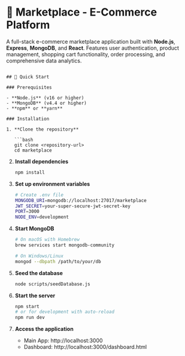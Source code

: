 # 🛒 Marketplace - E-Commerce Platform

A full-stack e-commerce marketplace application built with **Node.js**, **Express**, **MongoDB**, and **React**. Features user authentication, product management, shopping cart functionality, order processing, and comprehensive data analytics.

````

## 🚀 Quick Start

### Prerequisites

- **Node.js** (v16 or higher)
- **MongoDB** (v4.4 or higher)
- **npm** or **yarn**

### Installation

1. **Clone the repository**

   ```bash
   git clone <repository-url>
   cd marketplace
````

2. **Install dependencies**

   ```bash
   npm install
   ```

3. **Set up environment variables**

   ```bash
   # Create .env file
   MONGODB_URI=mongodb://localhost:27017/marketplace
   JWT_SECRET=your-super-secure-jwt-secret-key
   PORT=3000
   NODE_ENV=development
   ```

4. **Start MongoDB**

   ```bash
   # On macOS with Homebrew
   brew services start mongodb-community

   # On Windows/Linux
   mongod --dbpath /path/to/your/db
   ```

5. **Seed the database**

   ```bash
   node scripts/seedDatabase.js
   ```

6. **Start the server**

   ```bash
   npm start
   # or for development with auto-reload
   npm run dev
   ```

7. **Access the application**
   - Main App: http://localhost:3000
   - Dashboard: http://localhost:3000/dashboard.html
